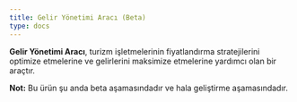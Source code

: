 ```yaml
---
title: Gelir Yönetimi Aracı (Beta)
type: docs
---
```


**Gelir Yönetimi Aracı**, turizm işletmelerinin fiyatlandırma stratejilerini optimize etmelerine ve gelirlerini maksimize etmelerine yardımcı olan bir araçtır.

**Not:** Bu ürün şu anda beta aşamasındadır ve hala geliştirme aşamasındadır.